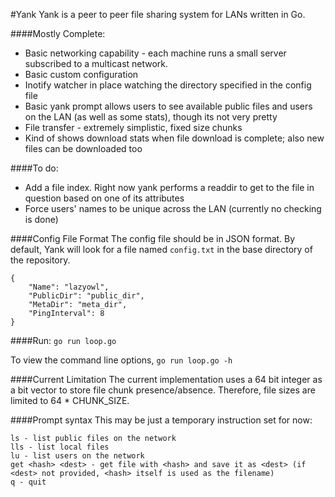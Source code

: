 #Yank
Yank is a peer to peer file sharing system for LANs written in Go.

####Mostly Complete:

* Basic networking capability - each machine runs a small server subscribed to a multicast network.
* Basic custom configuration
* Inotify watcher in place watching the directory specified in the config file
* Basic yank prompt allows users to see available public files and users on the LAN (as well as some stats), though its not very pretty
* File transfer - extremely simplistic, fixed size chunks
* Kind of shows download stats when file download is complete; also new files can be downloaded too

####To do:

* Add a file index. Right now yank performs a readdir to get to the file in question based on one of its attributes
* Force users' names to be unique across the LAN (currently no checking is done)

####Config File Format
The config file should be in JSON format. By default, Yank will look for a file named `config.txt` in the base directory of the repository.
```
{
	"Name": "lazyowl",
	"PublicDir": "public_dir",
	"MetaDir": "meta_dir",
	"PingInterval": 8
}
```


####Run:
`go run loop.go`

To view the command line options, `go run loop.go -h`

####Current Limitation
The current implementation uses a 64 bit integer as a bit vector to store file chunk presence/absence. Therefore, file sizes are limited to 64 * CHUNK_SIZE.

####Prompt syntax
This may be just a temporary instruction set for now:
```
ls - list public files on the network
lls - list local files
lu - list users on the network
get <hash> <dest> - get file with <hash> and save it as <dest> (if <dest> not provided, <hash> itself is used as the filename)
q - quit
```
